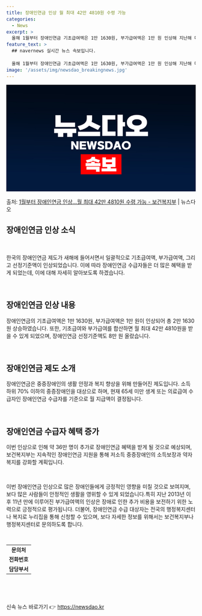 ```yaml
---
title: 장애인연금 인상 월 최대 42만 4810원 수령 가능
categories:
  - News
excerpt: >
  올해 1월부터 장애인연금 기초급여액은 1만 1630원, 부가급여액은 1만 원 인상해 지난해 대비 총 2만 1…
feature_text: >
  ## navernews 실시간 뉴스 속보입니다.

  올해 1월부터 장애인연금 기초급여액은 1만 1630원, 부가급여액은 1만 원 인상해 지난해 대비 총 2만 1…
image: '/assets/img/newsdao_breakingnews.jpg'
---
```


![뉴스다오 속보](/assets/img/newsdao_breakingnews.jpg)

<p>출처: <a href="https://newsdao.kr/2951" rel="dofollow">1월부터 장애인연금 인상…월 최대 42만 4810원 수령 가능 - 보건복지부</a> | 뉴스다오</p>

<h2>장애인연금 인상 소식</h2>
<p data-ke-size="size16">&nbsp;</p>
한국의 장애인연금 제도가 새해에 들어서면서 일괄적으로 기초급여액, 부가급여액, 그리고 선정기준액이 인상되었습니다. 이에 따라 장애인연금 수급자들은 더 많은 혜택을 받게 되었는데, 이에 대해 자세히 알아보도록 하겠습니다.
<p data-ke-size="size16">&nbsp;</p>

<h2 data-ke-size="size26">장애인연금 인상 내용</h2>
장애인연금의 기초급여액은 1만 1630원, 부가급여액은 1만 원이 인상되어 총 2만 1630원 상승하였습니다. 또한, 기초급여와 부가급여를 합산하면 월 최대 42만 4810원을 받을 수 있게 되었으며, 장애인연금 선정기준액도 8만 원 올랐습니다.
<p data-ke-size="size16">&nbsp;</p>

<h2 data-ke-size="size26">장애인연금 제도 소개</h2>
장애인연금은 중증장애인의 생활 안정과 복지 향상을 위해 만들어진 제도입니다. 소득 하위 70% 이하의 중증장애인을 대상으로 하며, 현재 65세 미만 생계 또는 의료급여 수급자인 장애인연금 수급자를 기준으로 월 지급액이 결정됩니다.
<p data-ke-size="size16">&nbsp;</p>

<h2 data-ke-size="size26">장애인연금 수급자 혜택 증가</h2>
이번 인상으로 인해 약 36만 명이 추가로 장애인연금 혜택을 받게 될 것으로 예상되며, 보건복지부는 지속적인 장애인연금 지원을 통해 저소득 중증장애인의 소득보장과 약자복지를 강화할 계획입니다.
<p data-ke-size="size16">&nbsp;</p>
이번 장애인연금 인상으로 많은 장애인들에게 긍정적인 영향을 미칠 것으로 보여지며, 보다 많은 사람들이 안정적인 생활을 영위할 수 있게 되었습니다.특히 지난 2013년 이후 11년 만에 이루어진 부가급여액의 인상은 장애로 인한 추가 비용을 보전하기 위한 노력으로 긍정적으로 평가됩니다. 더불어, 장애인연금 수급 대상자는 전국의 행정복지센터나 복지로 누리집을 통해 신청할 수 있으며, 보다 자세한 정보를 위해서는 보건복지부나 행정복지센터로 문의하도록 합니다.
<p data-ke-size="size16">&nbsp;</p>
<table>
	<tbody>
		<tr>
			<td style="text-align: center; height: 17px;"><b>문의처</b></td>
		</tr>
		<tr>
			<td style="text-align: center; height: 17px;"><b>전화번호</b></td>
		</tr>
		<tr>
			<td style="text-align: center; height: 17px;"><b>담당부서</b></td>
		</tr>
	</tbody>
</table>
<p data-ke-size="size16">&nbsp;</p>
<p data-ke-size="size16">&nbsp;</p> 

신속 뉴스 바로가기 👉 <a href="https://newsdao.kr" rel="dofollow">https://newsdao.kr</a>



